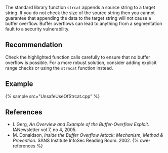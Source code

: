 The standard library function `strcat` appends a source string to a target string. If you do not check the size of the source string then you cannot guarantee that appending the data to the target string will not cause a buffer overflow. Buffer overflows can lead to anything from a segmentation fault to a security vulnerability.


## Recommendation
Check the highlighted function calls carefully to ensure that no buffer overflow is possible. For a more robust solution, consider adding explicit range checks or using the `strncat` function instead.


## Example
{% sample src="UnsafeUseOfStrcat.cpp" %}

## References
* I. Gerg, *An Overview and Example of the Buffer-Overflow Exploit*. IANewsletter vol 7, no 4, 2005.
* M. Donaldson, *Inside the Buffer Overflow Attack: Mechanism, Method &amp; Prevention*. SANS Institute InfoSec Reading Room. 2002.
{% cwe-references %}
